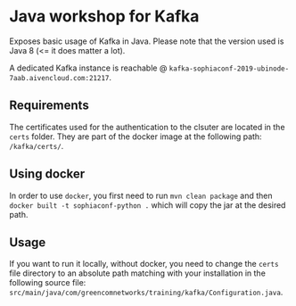 # Java workshop for Kafka

Exposes basic usage of Kafka in Java.
Please note that the version used is Java 8 (<= it does matter a lot).

A dedicated Kafka instance is reachable @ ```kafka-sophiaconf-2019-ubinode-7aab.aivencloud.com:21217```.

## Requirements
The certificates used for the authentication to the clsuter are located in the `certs` folder.
They are part of the docker image at the following path: `/kafka/certs/`.

## Using docker
In order to use `docker`, you first need to run `mvn clean package` and then `docker built -t sophiaconf-python .` which will copy the jar at the desired path.

## Usage
If you want to run it locally, without docker, you need to change the `certs` file directory to an absolute path matching with your installation in the following source file: `src/main/java/com/greencomnetworks/training/kafka/Configuration.java`.